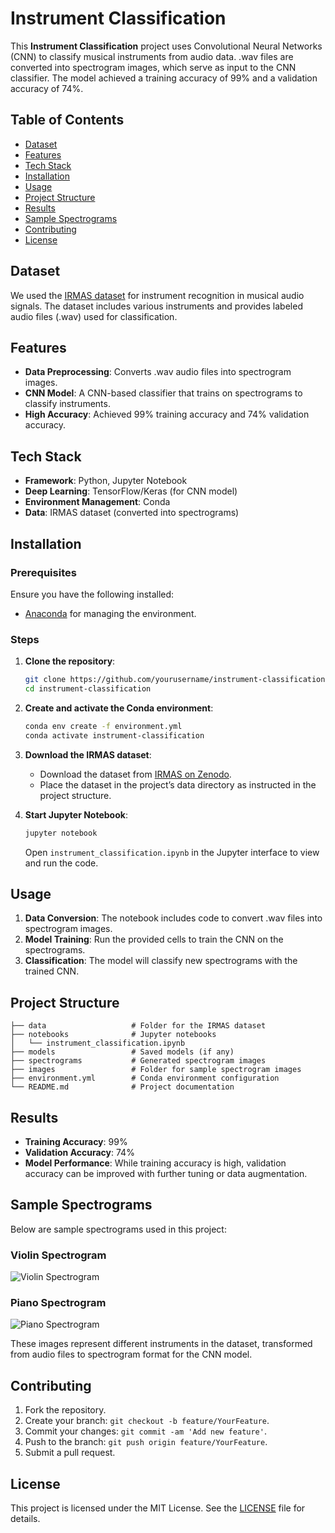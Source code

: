 # Instrument Classification

This **Instrument Classification** project uses Convolutional Neural Networks (CNN) to classify musical instruments from audio data. .wav files are converted into spectrogram images, which serve as input to the CNN classifier. The model achieved a training accuracy of 99% and a validation accuracy of 74%.

## Table of Contents
- [Dataset](#dataset)
- [Features](#features)
- [Tech Stack](#tech-stack)
- [Installation](#installation)
- [Usage](#usage)
- [Project Structure](#project-structure)
- [Results](#results)
- [Sample Spectrograms](#sample-spectrograms)
- [Contributing](#contributing)
- [License](#license)

## Dataset
We used the [IRMAS dataset](https://zenodo.org/records/1290750#.WzCwSRyxXMU) for instrument recognition in musical audio signals. The dataset includes various instruments and provides labeled audio files (.wav) used for classification.

## Features
- **Data Preprocessing**: Converts .wav audio files into spectrogram images.
- **CNN Model**: A CNN-based classifier that trains on spectrograms to classify instruments.
- **High Accuracy**: Achieved 99% training accuracy and 74% validation accuracy.

## Tech Stack
- **Framework**: Python, Jupyter Notebook
- **Deep Learning**: TensorFlow/Keras (for CNN model)
- **Environment Management**: Conda
- **Data**: IRMAS dataset (converted into spectrograms)

## Installation

### Prerequisites
Ensure you have the following installed:
- [Anaconda](https://www.anaconda.com/products/distribution) for managing the environment.

### Steps
1. **Clone the repository**:
    ```bash
    git clone https://github.com/yourusername/instrument-classification.git
    cd instrument-classification
    ```

2. **Create and activate the Conda environment**:
    ```bash
    conda env create -f environment.yml
    conda activate instrument-classification
    ```

3. **Download the IRMAS dataset**:
    - Download the dataset from [IRMAS on Zenodo](https://zenodo.org/records/1290750#.WzCwSRyxXMU).
    - Place the dataset in the project’s data directory as instructed in the project structure.

4. **Start Jupyter Notebook**:
    ```bash
    jupyter notebook
    ```
    Open `instrument_classification.ipynb` in the Jupyter interface to view and run the code.

## Usage

1. **Data Conversion**: The notebook includes code to convert .wav files into spectrogram images.
2. **Model Training**: Run the provided cells to train the CNN on the spectrograms.
3. **Classification**: The model will classify new spectrograms with the trained CNN.

## Project Structure
    ├── data                   # Folder for the IRMAS dataset
    ├── notebooks              # Jupyter notebooks
    │   └── instrument_classification.ipynb
    ├── models                 # Saved models (if any)
    ├── spectrograms           # Generated spectrogram images
    ├── images                 # Folder for sample spectrogram images
    ├── environment.yml        # Conda environment configuration
    └── README.md              # Project documentation

## Results
- **Training Accuracy**: 99%
- **Validation Accuracy**: 74%
- **Model Performance**: While training accuracy is high, validation accuracy can be improved with further tuning or data augmentation.

## Sample Spectrograms

Below are sample spectrograms used in this project:

### Violin Spectrogram
![Violin Spectrogram](images/violin_spectrogram.png)

### Piano Spectrogram
![Piano Spectrogram](images/piano_spectrogram.png)


These images represent different instruments in the dataset, transformed from audio files to spectrogram format for the CNN model.

## Contributing
1. Fork the repository.
2. Create your branch: `git checkout -b feature/YourFeature`.
3. Commit your changes: `git commit -am 'Add new feature'`.
4. Push to the branch: `git push origin feature/YourFeature`.
5. Submit a pull request.

## License
This project is licensed under the MIT License. See the [LICENSE](LICENSE) file for details.
